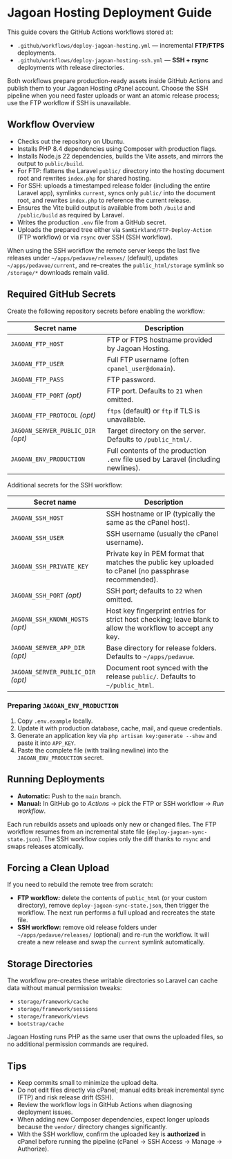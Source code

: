 # Jagoan Hosting Deployment Guide

This guide covers the GitHub Actions workflows stored at:

- `.github/workflows/deploy-jagoan-hosting.yml` — incremental **FTP/FTPS** deployments.
- `.github/workflows/deploy-jagoan-hosting-ssh.yml` — **SSH + rsync** deployments with release directories.

Both workflows prepare production-ready assets inside GitHub Actions and publish them to your Jagoan Hosting cPanel account. Choose the SSH pipeline when you need faster uploads or want an atomic release process; use the FTP workflow if SSH is unavailable.

## Workflow Overview

- Checks out the repository on Ubuntu.
- Installs PHP 8.4 dependencies using Composer with production flags.
- Installs Node.js 22 dependencies, builds the Vite assets, and mirrors the output to `public/build`.
- For FTP: flattens the Laravel `public/` directory into the hosting document root and rewrites `index.php` for shared hosting.
- For SSH: uploads a timestamped release folder (including the entire Laravel app), symlinks `current`, syncs only `public/` into the document root, and rewrites `index.php` to reference the current release.
- Ensures the Vite build output is available from both `/build` and `/public/build` as required by Laravel.
- Writes the production `.env` file from a GitHub secret.
- Uploads the prepared tree either via `SamKirkland/FTP-Deploy-Action` (FTP workflow) or via `rsync` over SSH (SSH workflow).

When using the SSH workflow the remote server keeps the last five releases under `~/apps/pedavue/releases/` (default), updates `~/apps/pedavue/current`, and re-creates the `public_html/storage` symlink so `/storage/*` downloads remain valid.

## Required GitHub Secrets

Create the following repository secrets before enabling the workflow:

| Secret name                        | Description                                                                       |
| ---------------------------------- | --------------------------------------------------------------------------------- |
| `JAGOAN_FTP_HOST`                  | FTP or FTPS hostname provided by Jagoan Hosting.                                  |
| `JAGOAN_FTP_USER`                  | Full FTP username (often `cpanel_user@domain`).                                   |
| `JAGOAN_FTP_PASS`                  | FTP password.                                                                     |
| `JAGOAN_FTP_PORT` _(opt)_          | FTP port. Defaults to `21` when omitted.                                          |
| `JAGOAN_FTP_PROTOCOL` _(opt)_      | `ftps` (default) or `ftp` if TLS is unavailable.                                  |
| `JAGOAN_SERVER_PUBLIC_DIR` _(opt)_ | Target directory on the server. Defaults to `/public_html/`.                      |
| `JAGOAN_ENV_PRODUCTION`            | Full contents of the production `.env` file used by Laravel (including newlines). |

Additional secrets for the SSH workflow:

| Secret name                        | Description                                                                                                 |
| ---------------------------------- | ----------------------------------------------------------------------------------------------------------- |
| `JAGOAN_SSH_HOST`                  | SSH hostname or IP (typically the same as the cPanel host).                                                 |
| `JAGOAN_SSH_USER`                  | SSH username (usually the cPanel username).                                                                 |
| `JAGOAN_SSH_PRIVATE_KEY`           | Private key in PEM format that matches the public key uploaded to cPanel (no passphrase recommended).       |
| `JAGOAN_SSH_PORT` _(opt)_          | SSH port; defaults to `22` when omitted.                                                                    |
| `JAGOAN_SSH_KNOWN_HOSTS` _(opt)_   | Host key fingerprint entries for strict host checking; leave blank to allow the workflow to accept any key. |
| `JAGOAN_SERVER_APP_DIR` _(opt)_    | Base directory for release folders. Defaults to `~/apps/pedavue`.                                           |
| `JAGOAN_SERVER_PUBLIC_DIR` _(opt)_ | Document root synced with the release `public/`. Defaults to `~/public_html`.                               |

### Preparing `JAGOAN_ENV_PRODUCTION`

1. Copy `.env.example` locally.
2. Update it with production database, cache, mail, and queue credentials.
3. Generate an application key via `php artisan key:generate --show` and paste it into `APP_KEY`.
4. Paste the complete file (with trailing newline) into the `JAGOAN_ENV_PRODUCTION` secret.

## Running Deployments

- **Automatic:** Push to the `main` branch.
- **Manual:** In GitHub go to _Actions_ → pick the FTP or SSH workflow → _Run workflow_.

Each run rebuilds assets and uploads only new or changed files. The FTP workflow resumes from an incremental state file (`deploy-jagoan-sync-state.json`). The SSH workflow copies only the diff thanks to `rsync` and swaps releases atomically.

## Forcing a Clean Upload

If you need to rebuild the remote tree from scratch:

- **FTP workflow:** delete the contents of `public_html` (or your custom directory), remove `deploy-jagoan-sync-state.json`, then trigger the workflow. The next run performs a full upload and recreates the state file.
- **SSH workflow:** remove old release folders under `~/apps/pedavue/releases/` (optional) and re-run the workflow. It will create a new release and swap the `current` symlink automatically.

## Storage Directories

The workflow pre-creates these writable directories so Laravel can cache data without manual permission tweaks:

- `storage/framework/cache`
- `storage/framework/sessions`
- `storage/framework/views`
- `bootstrap/cache`

Jagoan Hosting runs PHP as the same user that owns the uploaded files, so no additional permission commands are required.

## Tips

- Keep commits small to minimize the upload delta.
- Do not edit files directly via cPanel; manual edits break incremental sync (FTP) and risk release drift (SSH).
- Review the workflow logs in GitHub Actions when diagnosing deployment issues.
- When adding new Composer dependencies, expect longer uploads because the `vendor/` directory changes significantly.
- With the SSH workflow, confirm the uploaded key is **authorized** in cPanel before running the pipeline (cPanel → SSH Access → Manage → Authorize).
